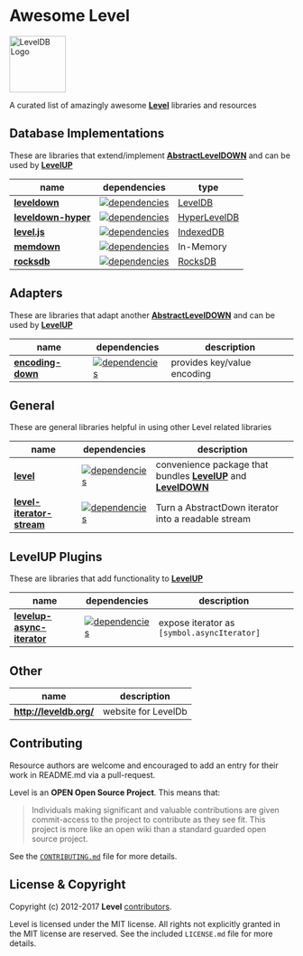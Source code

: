 Awesome Level
=====

<img alt="LevelDB Logo" height="100" src="http://leveldb.org/img/logo.svg">

A curated list of amazingly awesome **[Level](https://github.com/level)** libraries and resources

Database Implementations
------------

These are libraries that extend/implement **[AbstractLevelDOWN](https://github.com/level/abstract-leveldown)** and can be used by **[LevelUP](https://github.com/level/levelup)** 

| name | dependencies | type |
| ---- | ------------ | ---- |
| **[leveldown](https://github.com/level/leveldown)** | [![dependencies](https://david-dm.org/Level/leveldown.svg)](https://david-dm.org/level/leveldown)| [LevelDB](https://github.com/google/leveldb) |
| **[leveldown-hyper](https://github.com/level/leveldown-hyper)** | [![dependencies](https://david-dm.org/Level/leveldown-hyper.svg)](https://david-dm.org/level/leveldown-hyper)| [HyperLevelDB](https://github.com/rescrv/HyperLevelDB) |
| **[level.js](https://github.com/maxogden/level.js)** | [![dependencies](https://david-dm.org/maxogden/level.js.svg)](https://david-dm.org/maxogden/level.js)| [IndexedDB](https://developer.mozilla.org/en-US/docs/IndexedDB) |
| **[memdown](https://github.com/level/memdown)** | [![dependencies](https://david-dm.org/Level/memdown.svg)](https://david-dm.org/level/memdown)| In-Memory |
| **[rocksdb](https://github.com/level/rocksdb)** | [![dependencies](https://david-dm.org/Level/rocksdb.svg)](https://david-dm.org/level/rocksdb)| [RocksDB](https://github.com/facebook/rocksdb/) |

Adapters
------------

These are libraries that adapt another **[AbstractLevelDOWN](https://github.com/level/abstract-leveldown)** and can be used by **[LevelUP](https://github.com/level/levelup)** 

| name | dependencies | description |
| ---- | ------------ | ----------- |
| **[encoding-down](https://github.com/level/encoding-down)**   | [![dependencies](https://david-dm.org/Level/encoding-down.svg)](https://david-dm.org/level/encoding-down) | provides key/value encoding


General
------------

These are general libraries helpful in using other Level related libraries

| name | dependencies | description |
| ---- | ------------ | ---- |
| **[level](https://github.com/level/level)** | [![dependencies](https://david-dm.org/Level/level.svg)](https://david-dm.org/level/level)| convenience package that bundles **[LevelUP](https://github.com/level/levelup)** and  **[LevelDOWN](https://github.com/level/leveldown)**
| **[level-iterator-stream](https://github.com/level/iterator-stream)** | [![dependencies](https://david-dm.org/Level/iterator-stream.svg)](https://david-dm.org/level/iterator-stream) | Turn a AbstractDown iterator into a readable stream

LevelUP Plugins
------------
These are libraries that add functionality to **[LevelUP](https://github.com/level/levelup)** 

| name | dependencies | description |
| ---- | ------------ | ----------- |
| **[levelup-async-iterator](https://github.com/MeirionHughes/levelup-async-iterator)**   | [![dependencies](https://david-dm.org/MeirionHughes/levelup-async-iterator.svg)](https://david-dm.org/MeirionHughes/levelup-async-iterator) | expose iterator as `[symbol.asyncIterator]`

Other
------------

| name | description |
| ---- | ----------- |
| **http://leveldb.org/** | website for LevelDb


<a name="contributing"></a>
Contributing
------------

Resource authors are welcome and encouraged to add an entry for their work in README.md via a pull-request. 

Level is an **OPEN Open Source Project**. This means that:

> Individuals making significant and valuable contributions are given commit-access to the project to contribute as they see fit. This project is more like an open wiki than a standard guarded open source project.

See the [`CONTRIBUTING.md`](https://github.com/Level/community/blob/master/CONTRIBUTING.md) file for more details.

<a name="license"></a>
License &amp; Copyright
-------------------

Copyright (c) 2012-2017 **Level** [contributors](https://github.com/level/community#contributors).

Level is licensed under the MIT license. All rights not explicitly granted in the MIT license are reserved. See the included `LICENSE.md` file for more details.
